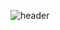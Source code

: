 ![header](https://capsule-render.vercel.app/api?type=waving&text=Welcome!&color=000000&fontColor=ffffff&height=200&fontSize=50&section=header)




<!-- type=헤더종류&color=도형색&height=도형크기&section=header&text=표시할글자들&fontColor=폰트색&fontSize=폰트크기&animation=애니메이션효과종류&fontAlignY=글씨상하정렬) -->
<!--
**ghvhdh321/ghvhdh321** is a ✨ _special_ ✨ repository because its `README.md` (this file) appears on your GitHub profile.

Here are some ideas to get you started:

- 🔭 I’m currently working on ...
- 🌱 I’m currently learning ...
- 👯 I’m looking to collaborate on ...
- 🤔 I’m looking for help with ...
- 💬 Ask me about ...
- 📫 How to reach me: ...
- 😄 Pronouns: ...
- ⚡ Fun fact: ...
-->
